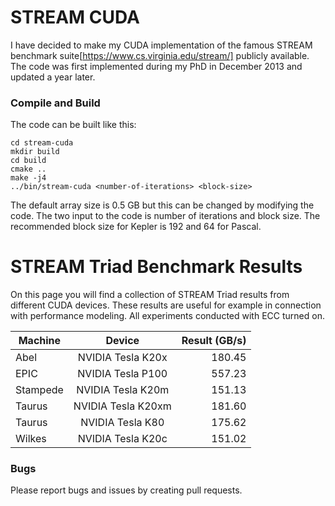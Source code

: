 # STREAM CUDA
I have decided to make my CUDA implementation of the famous STREAM benchmark suite[https://www.cs.virginia.edu/stream/]
publicly available. The code was first implemented during my PhD in December 2013 and updated a year later.

### Compile and Build ###
The code can be built like this:

    cd stream-cuda
    mkdir build
    cd build
    cmake ..
    make -j4
    ../bin/stream-cuda <number-of-iterations> <block-size>

The default array size is 0.5 GB but this can be changed by modifying the code.
The two input to the code is number of iterations and block size.
The recommended block size for Kepler is 192 and 64 for Pascal.

# STREAM Triad Benchmark Results
On this page you will find a collection of STREAM Triad results from different CUDA devices.
These results are useful for example in connection with performance modeling.
All experiments conducted with ECC turned on.

| Machine        | Device           | Result (GB/s)  |
| ------------- |:-------------:| -----:|
Abel     | NVIDIA Tesla K20x     | 180.45 |
EPIC     | NVIDIA Tesla P100     | 557.23 |
Stampede | NVIDIA Tesla K20m     | 151.13 |
Taurus   | NVIDIA Tesla K20xm    | 181.60 |
Taurus   | NVIDIA Tesla K80      | 175.62 |
Wilkes   | NVIDIA Tesla K20c     | 151.02 |

### Bugs
Please report bugs and issues by creating pull requests.